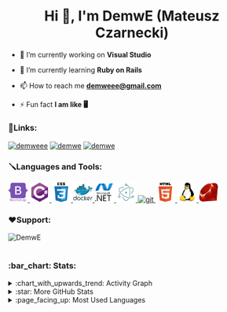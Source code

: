 <h1 align="center">Hi 👋, I'm DemwE (Mateusz Czarnecki)</h1>

- 🔭 I’m currently working on **Visual Studio**

- 🌱 I’m currently learning **Ruby on Rails**

- 📫 How to reach me **demweee@gmail.com**

- ⚡ Fun fact **I am like 🖥️**

<h3 align="left">🔗Links:</h3>
<p align="left">
<a href="https://twitter.com/demweee" target="blank"><img align="center" src="https://raw.githubusercontent.com/rahuldkjain/github-profile-readme-generator/master/src/images/icons/Social/twitter.svg" alt="demweee" height="30" width="40" /></a>
<a href="https://www.youtube.com/channel/UCARuhXAtsRlgQjil9dHlXHg" target="blank"><img align="center" src="https://raw.githubusercontent.com/rahuldkjain/github-profile-readme-generator/master/src/images/icons/Social/youtube.svg" alt="demwe" height="30" width="40" /></a>
<a href="https://mczarnecki.eu" target="blank"><img align="center" src="https://img.shields.io/badge/my_portfolio-000?style=for-the-badge&logo=ko-fi&logoColor=white" alt="demwe"/></a>
</p>

<h3 align="left">🪛Languages and Tools:</h3>
<p align="left"> <a href="https://getbootstrap.com" target="_blank" rel="noreferrer"> <img src="https://raw.githubusercontent.com/devicons/devicon/master/icons/bootstrap/bootstrap-plain-wordmark.svg" alt="bootstrap" width="40" height="40"/> </a> <a href="https://www.w3schools.com/cs/" target="_blank" rel="noreferrer"> <img src="https://raw.githubusercontent.com/devicons/devicon/master/icons/csharp/csharp-original.svg" alt="csharp" width="40" height="40"/> </a> <a href="https://www.w3schools.com/css/" target="_blank" rel="noreferrer"> <img src="https://raw.githubusercontent.com/devicons/devicon/master/icons/css3/css3-original-wordmark.svg" alt="css3" width="40" height="40"/> </a> <a href="https://www.docker.com/" target="_blank" rel="noreferrer"> <img src="https://raw.githubusercontent.com/devicons/devicon/master/icons/docker/docker-original-wordmark.svg" alt="docker" width="40" height="40"/> </a> <a href="https://dotnet.microsoft.com/" target="_blank" rel="noreferrer"> <img src="https://raw.githubusercontent.com/devicons/devicon/master/icons/dot-net/dot-net-original-wordmark.svg" alt="dotnet" width="40" height="40"/> </a> <a href="https://www.electronjs.org" target="_blank" rel="noreferrer"> <img src="https://raw.githubusercontent.com/devicons/devicon/master/icons/electron/electron-original.svg" alt="electron" width="40" height="40"/> </a> <a href="https://git-scm.com/" target="_blank" rel="noreferrer"> <img src="https://www.vectorlogo.zone/logos/git-scm/git-scm-icon.svg" alt="git" width="40" height="40"/> </a> <a href="https://www.w3.org/html/" target="_blank" rel="noreferrer"> <img src="https://raw.githubusercontent.com/devicons/devicon/master/icons/html5/html5-original-wordmark.svg" alt="html5" width="40" height="40"/> </a> <a href="https://www.linux.org/" target="_blank" rel="noreferrer"> <img src="https://raw.githubusercontent.com/devicons/devicon/master/icons/linux/linux-original.svg" alt="linux" width="40" height="40"/> </a> <a href="https://www.ruby-lang.org/en/" target="_blank" rel="noreferrer"> <img src="https://raw.githubusercontent.com/devicons/devicon/master/icons/ruby/ruby-original.svg" alt="ruby" width="40" height="40"/> </a> </p>

<h3 align="left">❤️Support:</h3>
<p><a href="https://www.buymeacoffee.com/DemwE"> <img align="left" src="https://cdn.buymeacoffee.com/buttons/v2/default-yellow.png" height="50" width="210" alt="DemwE" /></a></p><br><br>

<h3 align="left">:bar_chart: Stats:</h3>

<details>
  <summary>:chart_with_upwards_trend: Activity Graph</summary>

  [![Sarthak's GitHub activity graph](https://activity-graph.herokuapp.com/graph?username=demwe&&theme=xcode)](https://github.com/DemwE)

</details>

<details>
  <summary>:star: More GitHub Stats</summary>

  <p><img align="center" src="https://github-readme-streak-stats.herokuapp.com/?user=demwe&&theme=dark" alt="demwe" /></p>

  <p>&nbsp;<img align="center" src="https://github-readme-stats.vercel.app/api?username=demwe&show_icons=true&locale=en&theme=dark" alt="demwe" /></p>

</details>

<details>
  <summary>:page_facing_up: Most Used Languages</summary>

  <p><img align="left" src="https://github-readme-stats.vercel.app/api/top-langs?username=demwe&show_icons=true&locale=en&layout=compact&theme=dark" alt="demwe" /></p>

</details>
